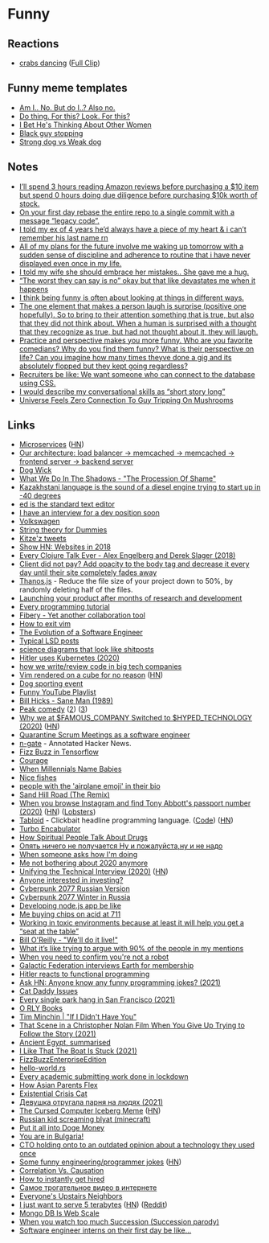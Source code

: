 # Funny

## Reactions

- [crabs dancing](https://twitter.com/TaylorLorenz/status/1347693967446429698) ([Full Clip](https://www.youtube.com/watch?v=LDU_Txk06tM))

## Funny meme templates

- [Am I.. No. But do I..? Also no.](https://twitter.com/InternetHippo/status/581955225235292160)
- [Do thing. For this? Look. For this?](https://twitter.com/elonmusk/status/1401493801131298816)
- [I Bet He's Thinking About Other Women](https://imgflip.com/memegenerator/I-Bet-Hes-Thinking-About-Other-Women)
- [Black guy stopping](https://imgflip.com/memegenerator/169798464/black-guy-stopping)
- [Strong dog vs Weak dog](https://imgflip.com/memegenerator/246939379/Strong-dog-vs-weak-dog)

## Notes

- [I’ll spend 3 hours reading Amazon reviews before purchasing a $10 item but spend 0 hours doing due diligence before purchasing $10k worth of stock.](https://twitter.com/RampCapitalLLC/status/1369291155142217736)
- [On your first day rebase the entire repo to a single commit with a message “legacy code”.](https://twitter.com/QuinnyPig/status/1370824822264008709)
- [I told my ex of 4 years he’d always have a piece of my heart & i can’t remember his last name rn](https://twitter.com/MichaelaOkla/status/1371708729519796227)
- [All of my plans for the future involve me waking up tomorrow with a sudden sense of discipline and adherence to routine that i have never displayed even once in my life.](https://twitter.com/rmccarthyjames/status/1318969146898612224)
- [I told my wife she should embrace her mistakes.. She gave me a hug.](https://twitter.com/Dadsaysjokes/status/1376980673353891843)
- [“The worst they can say is no” okay but that like devastates me when it happens](https://twitter.com/ginnyhogan_/status/1380892199991324678)
- [I think being funny is often about looking at things in different ways.](https://www.reddit.com/r/selfimprovement/comments/lym25n/how_do_i_become_funny/)
- [The one element that makes a person laugh is surprise (positive one hopefully). So to bring to their attention something that is true, but also that they did not think about. When a human is surprised with a thought that they recognize as true, but had not thought about it, they will laugh.](https://www.reddit.com/r/selfimprovement/comments/lym25n/how_do_i_become_funny/)
- [Practice and perspective makes you more funny. Who are you favorite comedians? Why do you find them funny? What is their perspective on life? Can you imagine how many times theyve done a gig and its absolutely flopped but they kept going regardless?](https://www.reddit.com/r/selfimprovement/comments/lym25n/how_do_i_become_funny/)
- [Recruiters be like: We want someone who can connect to the database using CSS.](https://twitter.com/towernter/status/1394676801742512130)
- [I would describe my conversational skills as “short story long”](https://twitter.com/ginnyhogan_/status/1396111131211714560)
- [Universe Feels Zero Connection To Guy Tripping On Mushrooms](https://www.reddit.com/r/Drugs/comments/pgtqkn/universe_feels_zero_connection_to_guy_tripping_on/)

## Links

- [Microservices](https://www.youtube.com/watch?v=y8OnoxKotPQ) ([HN](https://news.ycombinator.com/item?id=22796017))
- [Our architecture: load balancer -> memcached -> memcached -> frontend server -> backend server](https://www.youtube.com/watch?v=jlPaby7suOc)
- [Dog Wick](https://www.youtube.com/watch?v=iGpZ9xaQLYQ)
- [What We Do In The Shadows - "The Procession Of Shame"](https://www.youtube.com/watch?v=yy4CN9DVPII)
- [Kazakhstani language is the sound of a diesel engine trying to start up in -40 degrees](https://www.reddit.com/r/funny/comments/ai31gt/kazakhstani_language_is_the_sound_of_a_diesel/)
- [ed is the standard text editor](https://www.gnu.org/fun/jokes/ed-msg.html)
- [I have an interview for a dev position soon](https://www.reddit.com/r/computerscience/comments/818fzf/i_have_an_interview_for_a_developer_position_on/)
- [Volkswagen](https://github.com/auchenberg/volkswagen)
- [String theory for Dummies](http://abstrusegoose.com/272)
- [Kitze'z tweets](http://kitze-tweets.surge.sh/)
- [Show HN: Websites in 2018](https://news.ycombinator.com/item?id=18284910)
- [Every Clojure Talk Ever - Alex Engelberg and Derek Slager (2018)](https://www.youtube.com/watch?v=jlPaby7suOc)
- [Client did not pay? Add opacity to the body tag and decrease it every day until their site completely fades away](https://github.com/kleampa/not-paid)
- [Thanos.js](https://thanosjs.org/) - Reduce the file size of your project down to 50%, by randomly deleting half of the files.
- [Launching your product after months of research and development](https://twitter.com/PottsJustin/status/1186822288756396035)
- [Every programming tutorial](https://www.youtube.com/watch?v=MAlSjtxy5ak)
- [Fibery - Yet another collaboration tool](https://fibery.io/anxiety)
- [How to exit vim](https://github.com/hakluke/how-to-exit-vim)
- [The Evolution of a Software Engineer](https://medium.com/@webseanhickey/the-evolution-of-a-software-engineer-db854689243)
- [Typical LSD posts](https://www.reddit.com/r/LSD/comments/en1jw9/found_this_gem_on_tiktok_and_thought_i_would/)
- [science diagrams that look like shitposts](https://twitter.com/FizzyKai_/status/1217550609160773633)
- [Hitler uses Kubernetes (2020)](https://www.youtube.com/watch?v=9wvEwPLcLcA)
- [how we write/review code in big tech companies](https://www.youtube.com/watch?v=rR4n-0KYeKQ)
- [Vim rendered on a cube for no reason](https://github.com/oakes/vim_cubed) ([HN](https://news.ycombinator.com/item?id=22743267))
- [Dog sporting event](https://twitter.com/MrAndrewCotter/status/1248313303270596610)
- [Funny YouTube Playlist](https://www.youtube.com/playlist?list=PL0nGxteCFLXYK7svEgDwWR1WiTbhBkIi_)
- [Bill Hicks - Sane Man (1989)](https://www.youtube.com/watch?v=kH_tUpcCbrg)
- [Peak comedy](https://twitter.com/hdebeaufort/status/1257316175773437953) ([2](https://twitter.com/Stingrayling/status/1257612102988034049)) ([3](https://twitter.com/mitchambrown/status/1257621384513097729))
- [Why we at $FAMOUS_COMPANY Switched to $HYPED_TECHNOLOGY (2020)](https://saagarjha.com/blog/2020/05/10/why-we-at-famous-company-switched-to-hyped-technology/) ([HN](https://news.ycombinator.com/item?id=23144380))
- [Quarantine Scrum Meetings as a software engineer](https://www.youtube.com/watch?v=V93umbuL4y0)
- [n-gate](http://n-gate.com/) - Annotated Hacker News.
- [Fizz Buzz in Tensorflow](https://joelgrus.com/2016/05/23/fizz-buzz-in-tensorflow/)
- [Courage](https://deprogrammaticaipsum.com/courage/)
- [When Millennials Name Babies](https://www.youtube.com/watch?v=27OzhD4YFcQ)
- [Nice fishes](https://twitter.com/KashWhiteley/status/1280627592060600320)
- [people with the 'airplane emoji' in their bio](https://www.youtube.com/watch?v=h2lKmxj9YGA)
- [Sand Hill Road (The Remix)](https://twitter.com/VCBrags/status/1296772893670604800)
- [When you browse Instagram and find Tony Abbott's passport number (2020)](https://mango.pdf.zone/finding-former-australian-prime-minister-tony-abbotts-passport-number-on-instagram) ([HN](https://news.ycombinator.com/item?id=24488224)) ([Lobsters](https://lobste.rs/s/ecpncq/when_you_browse_instagram_find_former))
- [Tabloid](https://tabloid.vercel.app/) - Clickbait headline programming language. ([Code](https://github.com/thesephist/tabloid)) ([HN](https://news.ycombinator.com/item?id=24578749))
- [Turbo Encabulator](https://www.youtube.com/watch?v=Ac7G7xOG2Ag)
- [How Spiritual People Talk About Drugs](https://www.youtube.com/watch?v=2xRpiczKbas)
- [Опять ничего не получается Ну и пожалуйста,ну и не надо](https://www.youtube.com/watch?v=6HSWn0kEb80)
- [When someone asks how I'm doing](https://twitter.com/yayalexisgay/status/1312914775211421700)
- [Me not bothering about 2020 anymore](https://twitter.com/KarmenJ_97/status/1313210331729203203)
- [Unifying the Technical Interview (2020)](https://aphyr.com/posts/354-unifying-the-technical-interview) ([HN](https://news.ycombinator.com/item?id=24782175))
- [Anyone interested in investing?](https://twitter.com/EmilyKager/status/1318738958675685378)
- [Cyberpunk 2077 Russian Version](https://www.youtube.com/watch?v=LKUbfCYIy4o)
- [Cyberpunk 2077 Winter in Russia](https://www.youtube.com/watch?v=P0qNajA1R2c)
- [Developing node.js app be like](https://twitter.com/nixcraft/status/1326077772117078018)
- [Me buying chips on acid at 711](https://twitter.com/JacobWysocki/status/1326712798882140160)
- [Working in toxic environments because at least it will help you get a “seat at the table”](https://twitter.com/DewaynePerkins/status/1326959219145207808)
- [Bill O'Reilly - "We'll do it live!"](https://www.youtube.com/watch?v=-Gh1lTcwdGY)
- [What it’s like trying to argue with 90% of the people in my mentions](https://twitter.com/MalwareTechBlog/status/1330273227185262592)
- [When you need to confirm you're not a robot](https://twitter.com/5tevieM/status/1333115413291552769)
- [Galactic Federation interviews Earth for membership](https://twitter.com/vinn_ayy/status/1336178629450018817)
- [Hitler reacts to functional programming](https://www.youtube.com/watch?v=ADqLBc1vFwI)
- [Ask HN: Anyone know any funny programming jokes? (2021)](https://news.ycombinator.com/item?id=25850739)
- [Cat Daddy Issues](https://twitter.com/_Glintofsilver/status/1366204627922923521)
- [Every single park hang in San Francisco (2021)](https://twitter.com/yayalexisgay/status/1369346460911734784)
- [O RLY Books](https://twitter.com/zenorocha/status/1370794052497465345)
- [Tim Minchin | "If I Didn't Have You"](https://www.youtube.com/watch?v=UEyJnwPIr4Q)
- [That Scene in a Christopher Nolan Film When You Give Up Trying to Follow the Story (2021)](https://www.youtube.com/watch?v=s2FXfFeRtJo)
- [Ancient Egypt, summarised](https://twitter.com/CSMFHT/status/1333344550866231302)
- [I Like That The Boat Is Stuck (2021)](https://stone-soup.ghost.io/archive/i-like-that-the-boat-is-stuck/)
- [FizzBuzzEnterpriseEdition](https://github.com/EnterpriseQualityCoding/FizzBuzzEnterpriseEdition)
- [hello-world.rs](https://github.com/mTvare6/hello-world.rs)
- [Every academic submitting work done in lockdown](https://twitter.com/salisbot/status/1379876646740713475)
- [How Asian Parents Flex](https://www.youtube.com/watch?v=CIMmK86vNYo)
- [Existential Crisis Cat](https://www.youtube.com/watch?v=pBjU3Ii7lfs)
- [Девушка отругала парня на людях (2021)](https://www.youtube.com/watch?v=F820EN5143M)
- [The Cursed Computer Iceberg Meme](https://suricrasia.online/iceberg/) ([HN](https://news.ycombinator.com/item?id=26766722))
- [Russian kid screaming blyat (minecraft)](https://www.youtube.com/watch?v=Gm5EBnLTG90)
- [Put it all into Doge Money](https://twitter.com/DanOBrienPoker/status/1391601685844291584)
- [You are in Bulgaria!](https://www.youtube.com/watch?v=JW8DNStF3TE)
- [CTO holding onto to an outdated opinion about a technology they used once](https://twitter.com/jaredpalmer/status/1394708179305603074)
- [Some funny engineering/programmer jokes](https://www.powerstream.com/powerhumor.htm) ([HN](https://news.ycombinator.com/item?id=27456349))
- [Correlation Vs. Causation](https://mobile.twitter.com/OdedRechavi/status/1401863182365474822)
- [How to instantly get hired](https://www.youtube.com/watch?v=7Ph3ZCriWAw)
- [Самое трогательное видео в интернете](https://twitter.com/litavrinm/status/1420490937403420674)
- [Everyone's Upstairs Neighbors](https://www.youtube.com/watch?v=4IRB0sxw-YU)
- [I just want to serve 5 terabytes](https://www.youtube.com/watch?v=3t6L-FlfeaI) ([HN](https://news.ycombinator.com/item?id=29082014)) ([Reddit](https://www.reddit.com/r/programming/comments/qlbd6e/i_just_want_to_serve_5_terabytes/))
- [Mongo DB Is Web Scale](https://www.youtube.com/watch?v=b2F-DItXtZs)
- [When you watch too much Succession (Succession parody)](https://www.youtube.com/watch?app=desktop&v=9nmZ6bN6LsU)
- [Software engineer interns on their first day be like...](https://www.youtube.com/watch?v=YZ5tOe7y9x4)
